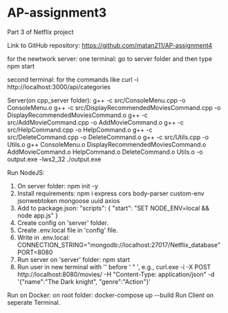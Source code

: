 # AP-assignment3

Part 3 of Netflix project



Link to GitHub repository:
https://github.com/matan211/AP-assignment4

for the newtwork server:
one terminal:
go to server folder and then type npm start

second terminal:
for the commands like curl -i http://localhost:3000/api/categories

Server(on cpp_server folder):
g++ -c src/ConsoleMenu.cpp -o ConsoleMenu.o
g++ -c src/DisplayRecommendedMoviesCommand.cpp -o DisplayRecommendedMoviesCommand.o
g++ -c src/AddMovieCommand.cpp -o AddMovieCommand.o
g++ -c src/HelpCommand.cpp -o HelpCommand.o
g++ -c src/DeleteCommand.cpp -o DeleteCommand.o
g++ -c src/Utils.cpp -o Utils.o
g++ ConsoleMenu.o DisplayRecommendedMoviesCommand.o AddMovieCommand.o HelpCommand.o DeleteCommand.o Utils.o -o output.exe -lws2_32
./output.exe

Run NodeJS:
1. On server folder: npm init -y
2. Install requirements: npm i express cors body-parser custom-env jsonwebtoken mongoose uuid axios
3. Add to package.json: "scripts": {
    "start": "SET NODE_ENV=local && node app.js"
  }
4. Create config on 'server' folder.
5. Create .env.local file in 'config' file.
6. Write in .env.local: CONNECTION_STRING="mongodb://localhost:27017/Netflix_database"
PORT=8080 
7. Run server on 'server' folder: npm start
8. Run user in new terminal with '\' before ' " ', e.g., curl.exe -i -X POST http://localhost:8080/movies/ -H "Content-Type: application/json" -d '{\"name\":\"The Dark knight\", \"genre\":\"Action\"}' 

Run on Docker:
on root folder: docker-compose up --build
Run Client on seperate Terminal.